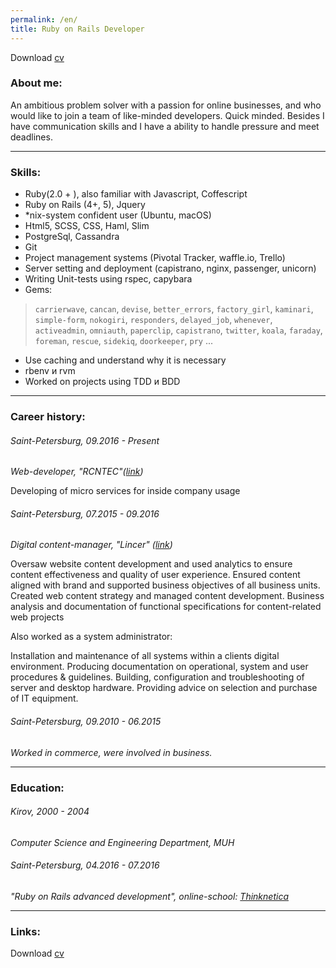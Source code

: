 ```yaml
---
permalink: /en/
title: Ruby on Rails Developer
---
```



Download [cv](/files/cv_ror_vlasikhin.pdf)

### About me:

An ambitious problem solver with a passion for online businesses,
and who would like to join a team of like-minded developers.
Quick minded.
Besides I have communication skills and I have a ability to handle pressure and meet deadlines.

***

### Skills:

* Ruby(2.0 + ), also familiar with Javascript, Coffescript
* Ruby on Rails (4+, 5), Jquery
* *nix-system confident user (Ubuntu, macOS)
* Html5, SCSS, CSS,  Haml, Slim
* PostgreSql, Cassandra
* Git
* Project management systems (Pivotal Tracker, waffle.io, Trello)
* Server setting and deployment (capistrano, nginx, passenger, unicorn)
* Writing Unit-tests using rspec, capybara
* Gems:

> `carrierwave`, `cancan`, `devise`, `better_errors`, `factory_girl`, `kaminari`,
  `simple-form`, `nokogiri`, `responders`, `delayed_job`, `whenever`, `activeadmin`,
  `omniauth`, `paperclip`, `capistrano`, `twitter`, `koala`, `faraday`, `foreman`, `rescue`,
  `sidekiq`, `doorkeeper`, `pry` ...

* Use caching and understand why it is necessary
* rbenv и rvm
* Worked on projects using TDD и BDD

***

### Career history:

###### Saint-Petersburg, 09.2016 - Present

_Web-developer, "RCNTEC"([link](http://www.rcntec.com))_

Developing of micro services for inside company usage

###### Saint-Petersburg, 07.2015 - 09.2016

_Digital content-manager, "Lincer" ([link](http://lincer.ru/))_

Oversaw website content development and used analytics to ensure content
effectiveness and quality of user experience.
Ensured content aligned with brand and supported business objectives of all business units.
Created web content strategy and managed content development.
Business analysis and documentation of functional specifications for content-related web projects

Also worked as a system administrator:

Installation and maintenance of all systems within a clients digital environment.
Producing documentation on operational, system and user procedures & guidelines.
Building, configuration and troubleshooting of server and desktop hardware.
Providing advice on selection and purchase of IT equipment.

###### Saint-Petersburg, 09.2010 - 06.2015

_Worked in commerce, were involved in business._

***

### Education:

###### Kirov, 2000 - 2004

_Computer Science and Engineering Department, MUH_

###### Saint-Petersburg, 04.2016 - 07.2016
_"Ruby on Rails advanced development", online-school: [Thinknetica](http://thinknetica.com/)_

***

### Links:

Download [cv](/files/cv_ror_vlasikhin.pdf)

